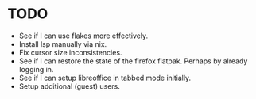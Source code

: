 # TODO
 - See if I can use flakes more effectively.
 - Install lsp manually via nix.
 - Fix cursor size inconsistencies.
 - See if I can restore the state of the firefox flatpak. Perhaps by already logging in.
 - See if I can setup libreoffice in tabbed mode initially.
 - Setup additional (guest) users.
